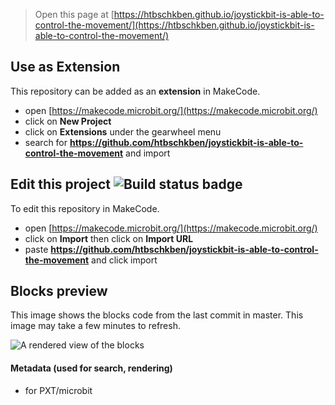 
> Open this page at [https://htbschkben.github.io/joystickbit-is-able-to-control-the-movement/](https://htbschkben.github.io/joystickbit-is-able-to-control-the-movement/)

## Use as Extension

This repository can be added as an **extension** in MakeCode.

* open [https://makecode.microbit.org/](https://makecode.microbit.org/)
* click on **New Project**
* click on **Extensions** under the gearwheel menu
* search for **https://github.com/htbschkben/joystickbit-is-able-to-control-the-movement** and import

## Edit this project ![Build status badge](https://github.com/htbschkben/joystickbit-is-able-to-control-the-movement/workflows/MakeCode/badge.svg)

To edit this repository in MakeCode.

* open [https://makecode.microbit.org/](https://makecode.microbit.org/)
* click on **Import** then click on **Import URL**
* paste **https://github.com/htbschkben/joystickbit-is-able-to-control-the-movement** and click import

## Blocks preview

This image shows the blocks code from the last commit in master.
This image may take a few minutes to refresh.

![A rendered view of the blocks](https://github.com/htbschkben/joystickbit-is-able-to-control-the-movement/raw/master/.github/makecode/blocks.png)

#### Metadata (used for search, rendering)

* for PXT/microbit
<script src="https://makecode.com/gh-pages-embed.js"></script><script>makeCodeRender("{{ site.makecode.home_url }}", "{{ site.github.owner_name }}/{{ site.github.repository_name }}");</script>
